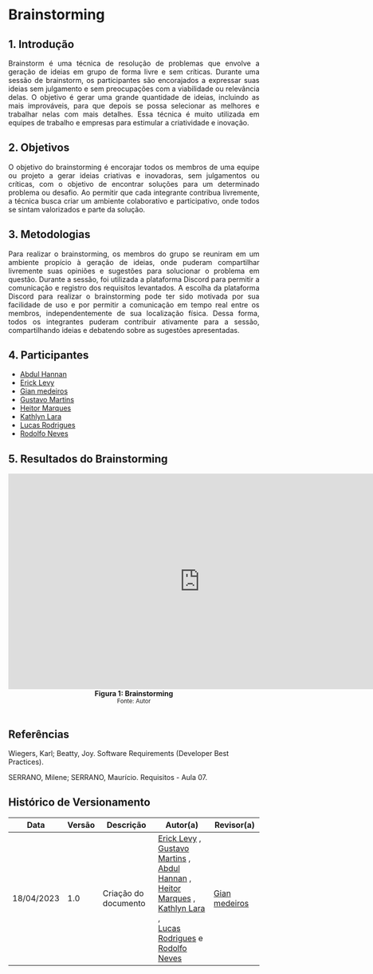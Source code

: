 # Brainstorming

## 1. Introdução

<p align="justify">
    Brainstorm é uma técnica de resolução de problemas que envolve a geração de ideias em grupo de forma livre e sem críticas. Durante uma sessão de brainstorm, os participantes são encorajados a expressar suas ideias sem julgamento e sem preocupações com a viabilidade ou relevância delas. O objetivo é gerar uma grande quantidade de ideias, incluindo as mais improváveis, para que depois se possa selecionar as melhores e trabalhar nelas com mais detalhes. Essa técnica é muito utilizada em equipes de trabalho e empresas para estimular a criatividade e inovação.
</p>

## 2. Objetivos

<p align="justify">
    O objetivo do brainstorming é encorajar todos os membros de uma equipe ou projeto a gerar ideias criativas e inovadoras, sem julgamentos ou críticas, com o objetivo de encontrar soluções para um determinado problema ou desafio. Ao permitir que cada integrante contribua livremente, a técnica busca criar um ambiente colaborativo e participativo, onde todos se sintam valorizados e parte da solução.
</p>

## 3. Metodologias

<p align="justify">
    Para realizar o brainstorming, os membros do grupo se reuniram em um ambiente propício à geração de ideias, onde puderam compartilhar livremente suas opiniões e sugestões para solucionar o problema em questão. Durante a sessão, foi utilizada a plataforma Discord para permitir a comunicação e registro dos requisitos levantados.
    A escolha da plataforma Discord para realizar o brainstorming pode ter sido motivada por sua facilidade de uso e por permitir a comunicação em tempo real entre os membros, independentemente de sua localização física. Dessa forma, todos os integrantes puderam contribuir ativamente para a sessão, compartilhando ideias e debatendo sobre as sugestões apresentadas.

</p>

## 4. Participantes

- [Abdul Hannan](https://github.com/hannanhunny01)
- [Erick Levy](https://github.com/Ericklevy)
- [Gian medeiros](https://github.com/GianMedeiros)
- [Gustavo Martins](https://github.com/gustavomartins-github)
- [Heitor Marques](https://github.com/heitormsb)
- [Kathlyn Lara](https://github.com/klmurussi)
- [Lucas Rodrigues](https://github.com/nickby2)
- [Rodolfo Neves](https://github.com/roddas)

## 5. Resultados do Brainstorming



<iframe width="768" height="432" src="https://miro.com/app/live-embed/uXjVMQe0wjY=/?moveToViewport=317,-1333,4347,2054&embedId=470260813869" frameborder="0" scrolling="no" allow="fullscreen; clipboard-read; clipboard-write" allowfullscreen></iframe>

<figcaption align='center'>
  <b>Figura 1: Brainstorming</b>
  </br>
  <small>Fonte: Autor</small>
</figcaption>
</br>





##  Referências

Wiegers, Karl; Beatty, Joy. Software Requirements (Developer Best Practices).

SERRANO, Milene; SERRANO, Maurício. Requisitos - Aula 07.

##  Histórico de Versionamento

|    Data    | Versão |      Descrição       |                   Autor(a)                    |                   Revisor(a)                    |
| ---------- | ------ | -------------------- | --------------------------------------------- | ----------------------------------------------- |
| 18/04/2023 |  1.0   | Criação do documento | [Erick Levy](https://github.com/Ericklevy) , <br> [Gustavo Martins](https://github.com/gustavomartins-github)  , <br> [Abdul Hannan](https://github.com/hannanhunny01) ,<br>  [Heitor Marques](https://github.com/heitormsb) ,  <br> [Kathlyn Lara](https://github.com/klmurussi) , <br> [Lucas Rodrigues](https://github.com/nickby2) e [Rodolfo Neves](https://github.com/roddas) | [Gian medeiros](https://github.com/GianMedeiros)  |

